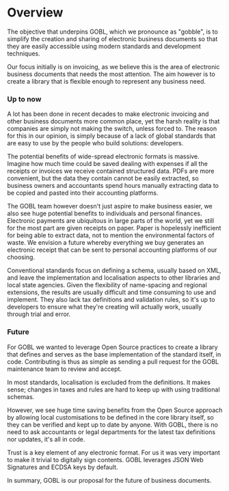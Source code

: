 # Overview

The objective that underpins GOBL, which we pronounce as "gobble", is to simplify the creation and sharing of electronic business documents so that they are easily accessible using modern standards and development techniques.

Our focus initially is on invoicing, as we believe this is the area of electronic business documents that needs the most attention. The aim however is to create a library that is flexible enough to represent any business need.&#x20;

### Up to now

A lot has been done in recent decades to make electronic invoicing and other business documents more common place, yet the harsh reality is that companies are simply not making the switch, unless forced to. The reason for this in our opinion, is simply because of a lack of global standards that are easy to use by the people who build solutions: developers.

The potential benefits of wide-spread electronic formats is massive. Imagine how much time could be saved dealing with expenses if all the receipts or invoices we receive contained structured data. PDFs are more convenient, but the data they contain cannot be easily extracted, so business owners and accountants spend hours manually extracting data to be copied and pasted into their accounting platforms.

The GOBL team however doesn't just aspire to make business easier, we also see huge potential benefits to individuals and personal finances. Electronic payments are ubiquitous in large parts of the world, yet we still for the most part are given receipts on paper. Paper is hopelessly inefficient for being able to extract data, not to mention the environmental factors of waste. We envision a future whereby everything we buy generates an electronic receipt that can be sent to personal accounting platforms of our choosing.

Conventional standards focus on defining a schema, usually based on XML, and leave the implementation and localisation aspects to other libraries and local state agencies. Given the flexibility of name-spacing and regional extensions, the results are usually difficult and time consuming to use and implement. They also lack tax definitions and validation rules, so it's up to developers to ensure what they're creating will actually work, usually through trial and error.

### Future

For GOBL we wanted to leverage Open Source practices to create a library that defines and serves as the base implementation of the standard itself, in code. Contributing is thus as simple as sending a pull request for the GOBL maintenance team to review and accept.

In most standards, localisation is excluded from the definitions. It makes sense; changes in taxes and rules are hard to keep up with using traditional schemas.

However, we see huge time saving benefits from the Open Source approach by allowing local customisations to be defined in the core library itself, so they can be verified and kept up to date by anyone. With GOBL, there is no need to ask accountants or legal departments for the latest tax definitions nor updates, it's all in code.

Trust is a key element of any electronic format. For us it was very important to make it trivial to digitally sign contents. GOBL leverages JSON Web Signatures and ECDSA keys by default.

In summary, GOBL is our proposal for the future of business documents.

